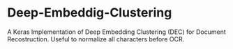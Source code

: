 # Deep-Embeddig-Clustering
A Keras Implementation of Deep Embedding Clustering (DEC) for Document Recostruction. Useful to normalize all characters before OCR.
